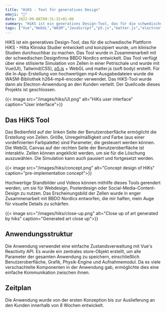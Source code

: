 ```yaml
---
title: "HiKS - Tool für generatives Design"
emoji: "🎴"
date: 2022-09-06T09:31:31+01:00
summary: "HiKS ist ein generatives Design-Tool, das für die schwedische Plattform HiKS - Hitta Kliniska Studier entwickelt und konzipiert wurde, um klinische Studien durchsuchbar zu machen. Das Tool wurde in Zusammenarbeit mit der schwedischen Designfirma BBDO Nordics entwickelt."
tags: ["Vue","WebGL","WASM","JavaScript","p5.js","matter.js","electron"]
---
```


HiKS ist ein generatives Design-Tool, das für die schwedische Plattform HiKS - 
Hitta Kliniska Studier entwickelt und konzipiert wurde, um klinische Studien 
durchsuchbar zu machen. Das Tool wurde in Zusammenarbeit mit der schwedischen 
Designfirma BBDO Nordics entwickelt. Das Tool verfügt über eine stilisierte 
Simulation von Zellen in einer Petrischale und wurde mit Vue(UI), Tailwind(CSS), 
[p5.js](https://p5js.org) + WebGL und matter.js (soft body) erstellt. Für die 
In-App-Erstellung von hochwertigen mp4-Ausgabedateien wurde die WASM-Bibliothek 
h264-mp4-encoder verwendet. Das HiKS-Tool wurde dann als Electron-Anwendung an 
den Kunden verteilt. Der Quellcode dieses Projekts ist geschlossen.

{{< image 
src="/images/hiks/UI.png"
alt="HiKs user interface"
caption="User interface">}}

## Das HiKS Tool 

Das Bedienfeld auf der linken Seite der Benutzeroberfläche ermöglicht die 
Erstellung von Zellen. Größe, Unregelmäßigkeit und Farbe (aus einer vordefinierten 
Farbpalette) sind Parameter, die gesteuert werden können. Die WebGL Canvas auf 
der rechten Seite der Benutzeroberfläche ist interaktiv. Zellen können angeklickt 
werden, um sie für die Löschung auszuwählen. Die Simulation kann auch pausiert 
und fortgesetzt werden.

{{< image 
src="/images/hiks/concept.png"
alt="Concept design of HiKs"
caption="pre-implementation concept">}}

Hochwertige Standbilder und Videos können mithilfe dieses Tools gerendert werden, 
um sie für Webdesign, Posterdesign oder Social-Media-Content-Design zu nutzen. 
Das Erscheinungsbild der Zellen wurde in enger Zusammenarbeit mit BBDO Nordics 
entworfen, die mir halfen, mein Auge für visuelle Details zu schärfen.

{{< image 
src="/images/hiks/close-up.png"
alt="Close up of art generated by hiks"
caption="Generated art close up">}}


## Anwendungsstruktur
Die Anwendung verwendet eine einfache Zustandsverwaltung mit Vue's Reactivity 
API. Es wurde ein zentrales store-Objekt erstellt, um alle Parameter der gesamten 
Anwendung zu speichern, einschließlich Benutzeroberfläche, Grafik, Physik-Engine 
und Aufnahmemodul. Da es viele verschachtelte Komponenten in der Anwendung gab, 
ermöglichte dies eine einfache Kommunikation zwischen ihnen.

## Zeitplan
Die Anwendung wurde von der ersten Konzeption bis zur Auslieferung an den Kunden 
innerhalb von 8 Wochen entwickelt.
